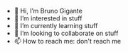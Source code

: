 - 👋 Hi, I’m Bruno Gigante
- 👀 I’m interested in stuff
- 🌱 I’m currently learning stuff
- 💞️ I’m looking to collaborate on stuff
- 📫 How to reach me: don't reach me

<!---
brunogigante/brunogigante is a ✨ special ✨ repository because its `README.md` (this file) appears on your GitHub profile.
You can click the Preview link to take a look at your changes.
--->
